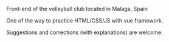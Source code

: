 Front-end of the volleyball club located in Malaga, Spain

One of the way to practice HTML/CSS/JS with vue framework.

Suggestions and corrections (with explanations) are welcome.
